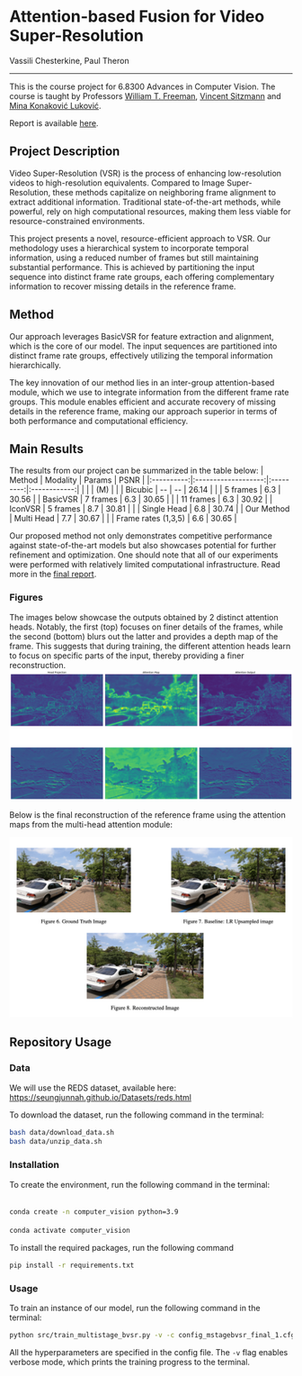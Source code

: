 # Attention-based Fusion for Video Super-Resolution

Vassili Chesterkine, Paul Theron

---

This is the course project for 6.8300 Advances in Computer Vision. The course is taught by Professors [William T. Freeman](https://scholar.google.com/citations?user=0zZnyMEAAAAJ&hl=en&oi=ao), [Vincent Sitzmann](https://scholar.google.com/citations?user=X44QVV4AAAAJ&hl=en&oi=ao) and [Mina Konaković Luković](https://scholar.google.com/citations?user=32Q2ni8AAAAJ&hl=en&oi=ao).

Report is available [here](./report.pdf).

## Project Description

Video Super-Resolution (VSR) is the process of enhancing low-resolution videos to high-resolution equivalents. Compared to Image Super-Resolution, these methods capitalize on neighboring frame alignment to extract additional information. Traditional state-of-the-art methods, while powerful, rely on high computational resources, making them less viable for resource-constrained environments.

This project presents a novel, resource-efficient approach to VSR. Our methodology uses a hierarchical system to incorporate temporal information, using a reduced number of frames but still maintaining substantial performance. This is achieved by partitioning the input sequence into distinct frame rate groups, each offering complementary information to recover missing details in the reference frame.

## Method

Our approach leverages BasicVSR for feature extraction and alignment, which is the core of our model. The input sequences are partitioned into distinct frame rate groups, effectively utilizing the temporal information hierarchically.

The key innovation of our method lies in an inter-group attention-based module, which we use to integrate information from the different frame rate groups. This module enables efficient and accurate recovery of missing details in the reference frame, making our approach superior in terms of both performance and computational efficiency.

## Main Results

The results from our project can be summarized in the table below:
|   Method   |       Modality      |   Params  |     PSNR     |
|:----------:|:-------------------:|:---------:|:------------:|
|            |                     |    (M)    |              |
|   Bicubic  |          --         |     --    |  26.14 |
|            |       5 frames      | 6.3 |  30.56 |
|  BasicVSR  |       7 frames      | 6.3 |  30.65 |
|            |      11 frames      | 6.3 |  30.92 |
|   IconVSR  |       5 frames      | 8.7 |  30.81 |
|            |     Single Head     | 6.8 |  30.74 |
| Our Method |      Multi Head     | 7.7 |  30.67 |
|            | Frame rates (1,3,5) | 6.6 |  30.65 |

Our proposed method not only demonstrates competitive performance against state-of-the-art models but also showcases potential for further refinement and optimization. One should note that all of our experiments were performed with relatively limited computational infrastructure. Read more in the [final report](./report.pdf).

### Figures
The images below showcase the outputs obtained by 2 distinct attention heads. Notably, the first (top) focuses on finer details of the frames, while the second (bottom) blurs out the latter and provides a depth map of the frame. This suggests that during training, the different attention heads learn to focus on specific parts of the input, thereby providing a finer reconstruction.
![Attention Multi Head](./tests/figs/attention_maps.png)

Below is the final reconstruction of the reference frame using the attention maps from the multi-head attention module:

![Reconstruction](./tests/figs/full_comp.png)

## Repository Usage
### Data

We will use the REDS dataset, available here:
https://seungjunnah.github.io/Datasets/reds.html

To download the dataset, run the following command in the terminal:

```bash
bash data/download_data.sh
bash data/unzip_data.sh
```

### Installation

To create the environment, run the following command in the terminal:

```bash

conda create -n computer_vision python=3.9

conda activate computer_vision
```

To install the required packages, run the following command

```bash
pip install -r requirements.txt
```

### Usage

To train an instance of our model, run the following command in the terminal:

```bash
python src/train_multistage_bvsr.py -v -c config_mstagebvsr_final_1.cfg
```

All the hyperparameters are specified in the config file. The `-v` flag enables verbose mode, which prints the training progress to the terminal.
